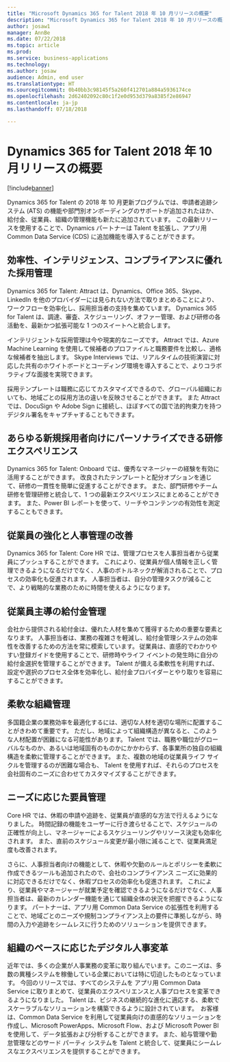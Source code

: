 ```yaml
---
title: "Microsoft Dynamics 365 for Talent 2018 年 10 月リリースの概要"
description: "Microsoft Dynamics 365 for Talent 2018 年 10 月リリースの概要"
author: josaw1
manager: AnnBe
ms.date: 07/22/2018
ms.topic: article
ms.prod: 
ms.service: business-applications
ms.technology: 
ms.author: josaw
audience: Admin, end user
ms.translationtype: HT
ms.sourcegitcommit: 0b40bb3c98145f5a260f412701a884a5936174ce
ms.openlocfilehash: 2d62402092c80c1f2e0d953d379a8385f2e86947
ms.contentlocale: ja-jp
ms.lasthandoff: 07/18/2018

---
```

#  <a name="overview-of-dynamics-365-for-talent-october-18-release"></a>Dynamics 365 for Talent 2018 年 10 月リリースの概要


[!include[banner](../../includes/banner.md)]

Dynamics 365 for Talent の 2018 年 10 月更新プログラムでは、申請者追跡システム (ATS) の機能や部門別オンボーディングのサポートが追加されたほか、給付金、従業員、組織の管理機能も新たに追加されています。 この最新リリースを使用することで、Dynamics パートナーは Talent を拡張し、アプリ用 Common Data Service (CDS) に追加機能を導入することができます。

## <a name="streamlined-intelligent-and-compliant-recruiting"></a>効率性、インテリジェンス、コンプライアンスに優れた採用管理

Dynamics 365 for Talent: Attract は、Dynamics、Office 365、Skype、LinkedIn を他のプロバイダーには見られない方法で取りまとめることにより、ワークフローを効率化し、採用担当者の支持を集めています。 Dynamics 365 for Talent は、調達、審査、スケジューリング、オファー管理、および研修の各活動を、最新かつ拡張可能な 1 つのスイートへと統合します。 

インテリジェントな採用管理は今や現実的なニーズです。 Attract では、Azure Machine Learning を使用して候補者のプロファイルと職務要件を比較し、適格な候補者を抽出します。 Skype Interviews では、リアルタイムの技術演習に対応した共有のホワイトボードとコーディング環境を導入することで、よりコラボラティブな面接を実現できます。 

採用テンプレートは職務に応じてカスタマイズできるので、グローバル組織においても、地域ごとの採用方法の違いを反映させることができます。 また Attract では、DocuSign や Adobe Sign に接続し、ほぼすべての国で法的拘束力を持つデジタル署名をキャプチャすることもできます。 

## <a name="create-a-personalized-onboarding-experience-for-every-new-hire"></a>あらゆる新規採用者向けにパーソナライズできる研修エクスペリエンス

Dynamics 365 for Talent: Onboard では、優秀なマネージャーの経験を有効に活用することができます。  改良されたテンプレートと配分オプションを通じて、研修の一貫性を簡単に促進することができます。 また、部門研修やチーム研修を管理研修と統合して、1 つの最新エクスペリエンスにまとめることができます。 また、Power BI レポートを使って、リーチやコンテンツの有効性を測定することもできます。  

## <a name="employee-empowerment-and-improved-hr"></a>従業員の強化と人事管理の改善

Dynamics 365 for Talent: Core HR では、管理プロセスを人事担当者から従業員にプッシュすることができます。 これにより、従業員が個人情報を正しく管理できるようになるだけでなく、人事のボトルネックが解消されることで、プロセスの効率化も促進されます。 人事担当者は、自分の管理タスクが減ることで、より戦略的な業務のために時間を使えるようになります。 

## <a name="employee-driven-benefits-management"></a>従業員主導の給付金管理

会社から提供される給付金は、優れた人材を集めて獲得するための重要な要素となります。 人事担当者は、業務の複雑さを軽減し、給付金管理システムの効率性を改善するための方法を常に模索しています。 従業員は、直感的でわかりやすい登録ガイドを使用することで、研修時やライフ イベントの発生時に自分の給付金選択を管理することができます。 Talent が備える柔軟性を利用すれば、設定や選択のプロセス全体を効率化し、給付金プロバイダーとやり取りを容易にすることができます。   

## <a name="flexible-organizational-management"></a>柔軟な組織管理

多国籍企業の業務効率を最適化するには、適切な人材を適切な場所に配置することがきわめて重要です。 ただし、地域によって組織構造が異なると、このような人材配置が困難になる可能性があります。 Talent では、職務や職位がグローバルなものか、あるいは地域固有のものかにかかわらず、各事業所の独自の組織構造を柔軟に管理することができます。 また、複数の地域の従業員ライフ サイクルを管理するのが困難な場合も、 Talent を使用すれば、それらのプロセスを会社固有のニーズに合わせてカスタマイズすることができます。

## <a name="workforce-management-that-works-for-you"></a>ニーズに応じた要員管理

Core HR では、休暇の申請や追跡を、従業員が直感的な方法で行えるようになりました。 時間記録の機能をユーザーに行き渡らせることで、スケジュールの正確性が向上し、マネージャーによるスケジューリングやリソース決定も効率化されます。 また、直前のスケジュール変更が最小限に減ることで、従業員満足度も改善されます。 

さらに、人事担当者向けの機能として、休暇や欠勤のルールとポリシーを柔軟に作成できるツールも追加されたので、会社のコンプライアンス ニーズに効果的に対応できるだけでなく、休暇プロセスの効率化も促進されます。 これにより、従業員やマネージャーが就業予定を確認できるようになるだけでなく、人事担当者は、最新のカレンダー機能を通じて組織全体の状況を把握できるようになります。 パートナーは、アプリ用 Common Data Service の拡張性を利用することで、地域ごとのニーズや規制コンプライアンス上の要件に準拠しながら、時間の入力や追跡をシームレスに行うためのソリューションを提供できます。 

## <a name="digital-transformation-of-hr-at-your-own-pace"></a>組織のペースに応じたデジタル人事変革

近年では、多くの企業が人事業務の変革に取り組んでいます。このニーズは、多数の異種システムを稼働している企業においては特に切迫したものとなっています。 今回のリリースでは、すべてのシステムを アプリ用 Common Data Service に取りまとめて、従業員のエクスペリエンスと人事プロセスを変革できるようになりました。  Talent は、ビジネスの継続的な進化に適応する、柔軟でスケーラブルなソリューションを構築できるように設計されています。  お客様は、Common Data Service を利用して従業員向けの直感的なソリューションを作成し、Microsoft PowerApps、Microsoft Flow、および Microsoft Power BI を使用して、データ拡張および分析することができます。 また、給与管理や勤怠管理などのサード パーティ システムを Talent と統合して、従業員にシームレスなエクスペリエンスを提供することができます。 


